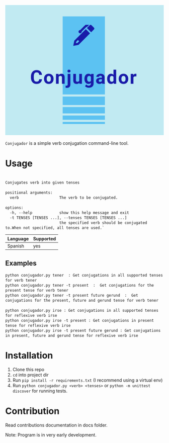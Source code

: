 ![logo](/docs/img/logo.png)

`Conjugador` is a simple verb conjugation command-line tool.


# Usage
```usage: Conjugador [-h] [-t TENSES [TENSES ...]] verb

Conjugates verb into given tenses

positional arguments:
  verb                  The verb to be conjugated.

options:
  -h, --help            show this help message and exit
  -t TENSES [TENSES ...], --tenses TENSES [TENSES ...]
                        the specified verb should be conjugated to.When not specified, all tenses are used.`
```

| Language | Supported |
|----------|-----------|
|Spanish   |  yes      |

## Examples
```
python conjugador.py tener  : Get conjugations in all supported tenses for verb tener
python conjugador.py tener -t present  :  Get conjugations for the present tense for verb tener
python conjugador.py tener -t present future gerund  :  Get conjugations for the present, future and gerund tense for verb tener

python conjugador.py irse : Get conjugations in all supported tenses for reflexive verb irse
python conjugador.py irse -t present : Get conjugations in present tense for reflexive verb irse
python conjugador.py irse -t present future gerund : Get conjugations in present, future and gerund tense for reflexive verb irse

```

# Installation
1. Clone this repo
2. `cd` into project dir
2. Run `pip install -r requirements.txt` (I recommend using a virtual env)
4. Run `python conjugador.py <verb> <tenses>` or `python -m unittest discover` for running tests.

# Contribution
Read contributions documentation in docs folder.

Note: Program is in very early development.
